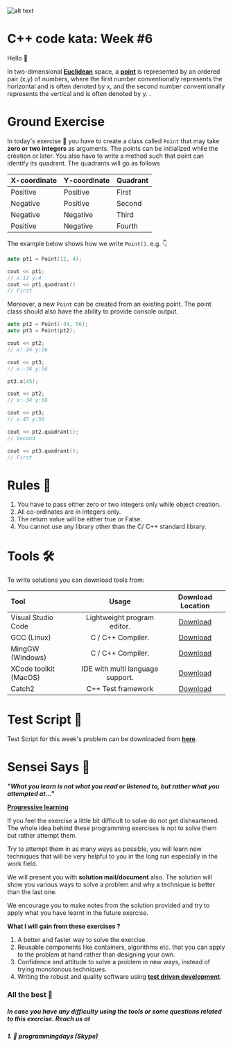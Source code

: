 ![alt text](http://programmingdays.com/img/62c218d0-fda7-4dd2-b49f-8628130c4c8f.png "programmingDays")

# C++ code kata: Week #6

Hello &#x1F44B;

In two-dimensional **[Euclidean](https://en.wikipedia.org/wiki/Euclidean_geometry)** space, a **[point](https://en.wikipedia.org/wiki/Point_(geometry))** is represented by an ordered pair (x,y) of numbers, where the first number conventionally represents the horizontal and is often denoted by x, and the second number conventionally represents the vertical and is often denoted by y. .

# Ground Exercise

In today's exercise &#x1F3C3; you have to create a class called `Point` that may take **zero or two integers** as arguments. The points can be initialized while the creation or later. You also have to write a method such that point can identify its quadrant. The quadrants will go as follows

|X-coordinate|Y-coordinate| Quadrant|
|:-|:-|:-|
|Positive|Positive|First|
|Negative|Positive|Second|
|Negative|Negative|Third|
|Positive|Negative|Fourth|

The example below shows how we write `Point()`. e.g. &#x1F447;

```C++
auto pt1 = Point(12, 4);

cout << pt1;
// x:12 y:4
cout << pt1.quadrant()
// First
```

Moreover, a new `Point` can be created from an existing point. The point class should also have the ability to provide console output.

```C++
auto pt2 = Point(-34, 56);
auto pt3 = Point(pt2);

cout << pt2;
// x:-34 y:56

cout << pt3;
// x:-34 y:56

pt3.x(45);

cout << pt2;
// x:-34 y:56

cout << pt3;
// x:45 y:56

cout << pt2.quadrant();
// Second

cout << pt3.quadrant();
// First

```

# Rules &#x1F4DC;

1. You have to pass either zero or two integers only while object creation.
1. All co-ordinates are in integers only.
1. The return value will be either true or False.
1. You cannot use any library other than the C/ C++ standard library.

# Tools &#x1F6E0;

To write solutions you can download tools from:

| Tool | Usage | Download Location |
|:-----|:-----:|:-----------------:|
|Visual Studio Code |Lightweight program editor. |[Download](https://code.visualstudio.com/download)|
|GCC (Linux)|C / C++ Compiler.|[Download](https://gcc.gnu.org/)|
|MingGW (Windows)| C / C++ Compiler.|[Download](http://www.mingw.org/)|
|XCode toolkit (MacOS)| IDE with multi language support.|[Download](https://developer.apple.com/xcode/)|
|Catch2|C++ Test framework|[Download](https://github.com/catchorg/Catch2)|

# Test Script &#x1F489;

Test Script for this week's problem can be downloaded from **[here](https://1drv.ms/u/s!An6FDnpXbnZ80mv-6gVzmdRqA3fJ)**.

# Sensei Says &#x1F94B;

**_"What you learn is not what you read or listened to, but rather what you attempted at..."_**

**[Progressive learning](https://en.wikipedia.org/wiki/Progressive_education)**


If you feel the exercise a little bit difficult to solve do not get disheartened. The whole idea behind these programming exercises is not to solve them but rather attempt them.

Try to attempt them in as many ways as possible, you will learn new techniques that will be very helpful to you in the long run especially in the work field.

We will present you with **solution mail/document** also. The solution will show you various ways to solve a problem and why a technique is better than the last one.

We encourage you to make notes from the solution provided and try to apply what you have learnt in the future exercise.

**What I will gain from these exercises ?**

1. A better and faster way to solve the exercise.
1. Reusable components like containers, algorithms etc. that you can apply to the problem at hand rather than designing your own.
1. Confidence and attitude to solve a problem in new ways, instead of trying monotonous techniques.
1. Writing the robust and quality software using **[test driven development](https://en.wikipedia.org/wiki/Test-driven_development)**.


### All the best &#x1F91E;


##### _In case you have any difficulty using the tools or some questions related to this exercise. Reach us at_
#####  1. &#x1F4AC; programmingdays (Skype)
